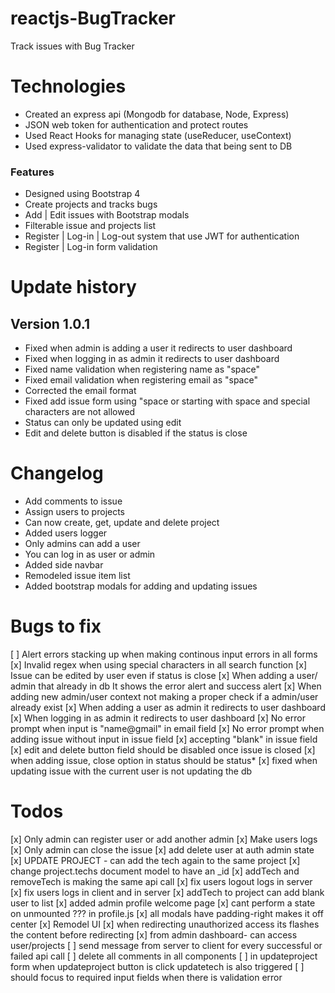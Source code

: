 # reactjs-BugTracker
Track issues with Bug Tracker

# Technologies
* Created an express api \(Mongodb for database, Node, Express\)
* JSON web token for authentication and protect routes
* Used React Hooks for managing state \(useReducer, useContext\)
* Used express-validator to validate the data that being sent to DB

### Features
* Designed using Bootstrap 4
* Create projects and tracks bugs
* Add | Edit issues with Bootstrap modals
* Filterable issue and projects list
* Register | Log-in | Log-out system that use JWT for authentication
* Register | Log-in form validation

# Update history
## Version 1.0.1
* Fixed when admin is adding a user it redirects to user dashboard
* Fixed when logging in as admin it redirects to user dashboard
* Fixed name validation when registering name as "space"
* Fixed email validation when registering email as "space"
* Corrected the email format
* Fixed add issue form using "space or starting with space and special characters are not allowed
* Status can only be updated using edit
* Edit and delete button is disabled if the status is close

# Changelog
* Add comments to issue
* Assign users to projects
* Can now create, get, update and delete project
* Added users logger
* Only admins can add a user
* You can log in as user or admin
* Added side navbar
* Remodeled issue item list
* Added bootstrap modals for adding and updating issues

# Bugs to fix
[ ] Alert errors stacking up when making continous input errors in all forms
[x] Invalid regex when using special characters in all search function
[x] Issue can be edited by user even if status is close
[x] When adding a user/ admin that already in db It shows the error alert and success alert
[x] When adding new admin/user context not making a proper check if a admin/user already exist
[x] When adding a user as admin it redirects to user dashboard
[x] When logging in as admin it redirects to user dashboard
[x] No error prompt when input is "name@gmail" in email field
[x] No error prompt when adding issue without input in issue field
[x] accepting "blank" in issue field
[x] edit and delete button field should be disabled once issue is closed
[x] when adding issue, close option in status should be status*
[x] fixed when updating issue with the current user is not updating the db

# Todos
[x] Only admin can register user or add another admin
[x] Make users logs
[x] Only admin can close the issue
[x] add delete user at auth admin state
[x] UPDATE PROJECT - can add the tech again to the same project
[x] change project.techs document model to have an _id
[x] addTech and removeTech is making the same api call
[x] fix users logout logs in server
[x] fix users logs in client and in server
[x] addTech to project can add blank user to list
[x] added admin profile welcome page
[x] cant perform a state on unmounted ??? in profile.js
[x] all modals have padding-right makes it off center
[x] Remodel UI
[x] when redirecting unauthorized access its flashes the content before redirecting
[x] from admin dashboard- can access user/projects
[ ] send message from server to client for every successful or failed api call
[ ] delete all comments in all components
[ ] in updateproject form when updateproject button is click updatetech is also triggered
[ ] should focus to required input fields when there is validation error
